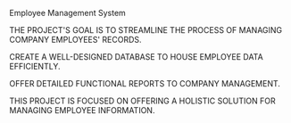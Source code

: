 Employee Management System

THE PROJECT'S GOAL IS TO STREAMLINE THE PROCESS OF MANAGING COMPANY EMPLOYEES' RECORDS.

CREATE A WELL-DESIGNED DATABASE TO HOUSE EMPLOYEE DATA EFFICIENTLY.

OFFER DETAILED FUNCTIONAL REPORTS TO COMPANY MANAGEMENT.

THIS PROJECT IS FOCUSED ON OFFERING A HOLISTIC SOLUTION FOR MANAGING EMPLOYEE INFORMATION.

